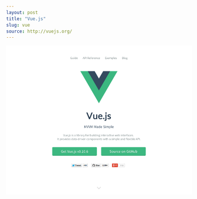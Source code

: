 ```yaml
---
layout: post
title: "Vue.js"
slug: vue
source: http://vuejs.org/
---
```


<img src="/screenshots/vue.png">

